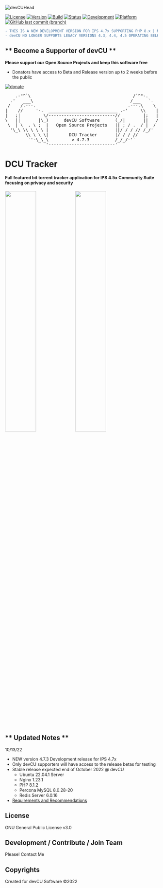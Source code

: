 ![devCUHead](https://www.devcu.com/mediasrc/github-banner.png?V=1.0)

[![License](https://img.shields.io/badge/License-GNUv3-blue.svg)](https://github.com/devCU/IPS-BitTracker/blob/master/LICENSE) 
[![Version](https://img.shields.io/badge/Version-4.7.3-ff69b4.svg)](https://www.devcu.com/devcu-tracker/)
[![Build](https://img.shields.io/badge/Build-Development-red.svg)](https://www.devcu.com/devcu-tracker/)
[![Status](https://img.shields.io/badge/Status-BETA-inactive.svg)](https://www.devcu.com/devcu-tracker/)
[![Development](https://img.shields.io/badge/Development-Active-success.svg)](https://www.devcu.com/devcu-tracker/)
[![Platform](https://img.shields.io/badge/Platform-IPS4.7x-blue.svg)](https://www.devcu.com/devcu-tracker/)
[![GitHub last commit (branch)](https://img.shields.io/github/last-commit/devCU/IPS-BitTracker/master.svg)](https://www.devcu.com/devcu-tracker/)

```diff
- THIS IS A NEW DEVELOPMENT VERSION FOR IPS 4.7x SUPPORTING PHP 8.x | MySQL 8.x | REDIS 6.x 
- devCU NO LONGER SUPPORTS LEGACY VERSIONS 4.3, 4.4, 4.5 OPERATING BELOW PHP 8x
```

## ** Become a Supporter of devCU **
	
**Please support our Open Source Projects and keep this software free**

- Donators have access to Beta and Release version up to 2 weeks before the public

[![donate](https://www.devcu.com/mediasrc/support_devcu.png?v=1)](https://www.devcu.com/donate)

    
<pre>
    .-"^`\                                        /`^"-.
  .'   ___\                                      /___   `.
 /    /.---.                                    .---.\    \
|    //     '-.  ___________________________ .-'     \\    |
|   ;|         \/--------------------------//         |;   |
\   ||       |\_)      devCU Software      (_/|       ||   /
 \  | \  . \ ;  |   Open Source Projects   || ; / .  / |  /
  '\_\ \\ \ \ \ |                          ||/ / / // /_/'
        \\ \ \ \|        DCU Tracker       |/ / / //
         `'-\_\_\         v 4.7.3          /_/_/-'`
                '--------------------------'
</pre>


# DCU Tracker

#### Full featured bit torrent tracker application for IPS 4.5x Community Suite focusing on privacy and security

<img src="https://www.devcu.com/mediasrc/userSettings.PNG?V=1.8" width="45%"></img>
<img src="https://www.devcu.com/mediasrc/ACPoverview.PNG?V=1.9" width="45%"></img>

## ** Updated Notes **

10/13/22

- NEW version 4.7.3 Development release for IPS 4.7x
- Only devCU supporters will have access to the release betas for testing
- Stable release expected end of October 2022 @ devCU
   - Ubuntu 22.04.1 Server
   - Nginx 1.23.1
   - PHP 8.1.2
   - Percona MySQL 8.0.28-20
   - Redis Server 6.0.16
- [Requirements and Recommendations](https://github.com/devCU/IPS-BitTracker/issues/7)


## License

GNU General Public License v3.0

## Development / Contribute / Join Team

Please! Contact Me

## Copyrights

Created for devCU Software ©2022

